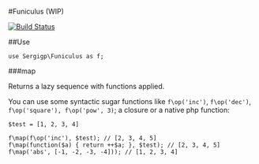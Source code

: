 #Funiculus (WIP)

[![Build Status](https://travis-ci.org/sergigp/funiculus.svg?branch=master)](https://travis-ci.org/sergigp/funiculus)

##Use
```
use Sergigp\Funiculus as f;
```

###map

Returns a lazy sequence with functions applied.

You can use some syntactic sugar functions like `f\op('inc')`, `f\op('dec')`, `f\op('square'), f\op('pow', 3)`; a closure or a native php function:

```
$test = [1, 2, 3, 4]

f\map(f\op('inc'), $test); // [2, 3, 4, 5] 
f\map(function($a) { return ++$a; }, $test); // [2, 3, 4, 5]
f\map('abs', [-1, -2, -3, -4])); // [1, 2, 3, 4]
```
